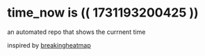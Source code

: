 # time_now is (( 1731193200425 ))

an automated repo that shows the currnent time

inspired by [breakingheatmap](https://github.com/breakingheatmap/breakingheatmap)
